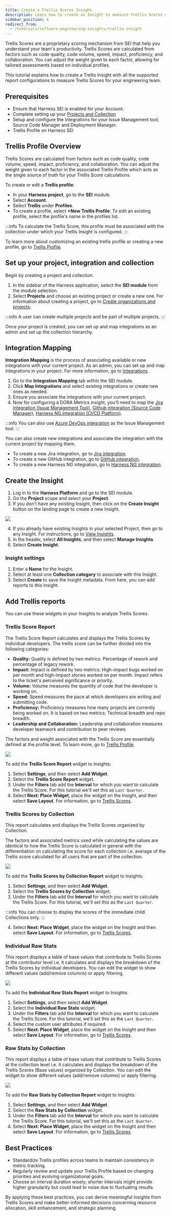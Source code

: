 ```yaml
---
title: Create a Trellis Scores Insight
description: Learn how to create an Insight to measure Trellis Scores on Harness SEI.
sidebar_position: 4
redirect_from:
  - /tutorials/software-engineering-insights/trellis-insight
---
```


Trellis Scores are a proprietary scoring mechanism from SEI that help you understand your team's productivity. Trellis Scores are calculated from factors such as code quality, code volume, speed, impact, proficiency, and collaboration. You can adjust the weight given to each factor, allowing for tailored assessments based on individual profiles.

This tutorial explains how to create a Trellis Insight with all the supported report configurations to measure Trellis Scores for your engineering team.

## Prerequisites

* Ensure that Harness SEI is enabled for your Account.
* Complete setting up your [Projects and Collection](/docs/software-engineering-insights/get-started/sei-onboarding-guide)
* Setup and configure the Integrations for your Issue Management tool, Source Code Manager and Deployment Manager.
* Trellis Profile on Harness SEI

## Trellis Profile Overview

Trellis Scores are calculated from factors such as code quality, code volume, speed, impact, proficiency, and collaboration. You can adjust the weight given to each factor in the associated Trellis Profile which acts as the single source of truth for your Trellis Score calculations.

To create or edit a **Trellis profile**:

* In your **Harness project**, go to the **SEI** module.
* Select **Account**.
* Select **Trellis** under **Profiles**.
* To create a profile, select **+New Trellis Profile**. To edit an existing profile, select the profile's name in the profiles list.

:::info
To calculate the Trellis Score, this profile must be associated with the collection under which your Trellis Insight is configured.
:::

To learn more about customizing an existing trellis profile or creating a new profile, go to [Trellis Profile](/docs/software-engineering-insights/sei-profiles/trellis-profile).

## Set up your project, integration and collection

Begin by creating a project and collection.

1. In the sidebar of the Harness application, select the **SEI module** from the module selection.
2. Select **Projects** and choose an existing project or create a new one. For information about creating a project, go to [Create organizations and projects](/docs/platform/organizations-and-projects/projects-and-organizations).

:::info
A user can create multiple projects and be part of multiple projects.
:::

Once your project is created, you can set up and map integrations as an admin and set up the collection hierarchy.

## Integration Mapping

**Integration Mapping** is the process of associating available or new integrations with your current project. As an admin, you can set up and map integrations in your project. For more information, go to [Integrations](/docs/software-engineering-insights/sei-integrations/sei-integrations-overview).

1. Go to the **Integration Mapping** tab within the SEI module.
2. Click **Map Integrations** and select existing integrations or create new ones as needed.
3. Ensure you associate the integrations with your current project.
4. Now for configuring a DORA Metrics insight, you'll need to map the [Jira integration (Issue Management Tool)](/docs/software-engineering-insights/sei-integrations/automated-integrations/sei-integration-jira), [Github integration (Source Code Manager)](/docs/software-engineering-insights/sei-integrations/automated-integrations/sei-integration-github), [Harness NG integration (CI/CD Platform)](/docs/software-engineering-insights/sei-integrations/automated-integrations/sei-integration-harnessng).

:::info
You can also use [Azure DevOps integration](/docs/software-engineering-insights/sei-integrations/automated-integrations/sei-integration-azure-devops) as the Issue Management tool.
:::

You can also create new integrations and associate the integration with the current project by mapping them.

* To create a new Jira integration, go to [Jira integration](/docs/software-engineering-insights/sei-integrations/automated-integrations/sei-integration-jira).
* To create a new GitHub integration, go to [GitHub integration](/docs/software-engineering-insights/sei-integrations/automated-integrations/sei-integration-github).
* To create a new Harness NG integration, go to [Harness NG integration](/docs/software-engineering-insights/sei-integrations/automated-integrations/sei-integration-harnessng).

## Create the Insight

1. Log in to the **Harness Platform** and go to the SEI module.
2. Go the **Project** scope and select your **Project**.
3. If you don't have any existing Insight, then click on the **Create Insight** button on the landing page to create a new Insight.

![](./static/create-insight.png)

4. If you already have existing Insights in your selected Project, then go to any Insight. For instructions, go to [View Insights](#view-insights).
5. In the header, select **All Insights**, and then select **Manage Insights**.
6. Select **Create Insight**.

### Insight settings

1. Enter a **Name** for the Insight.
2. Select at least one **Collection category** to associate with this Insight.
3. Select **Create** to save the Insight metadata. From here, you can add reports to this Insight.

## Add Trellis reports

You can use these widgets in your Insights to analyze Trellis Scores.

### Trellis Score Report

The Trellis Score Report calculates and displays the Trellis Scores by individual developers. The trellis score can be further divided into the following categories:

* **Quality:** Quality is defined by two metrics: Percentage of rework and percentage of legacy rework.
* **Impact:** Impact is defined by two metrics: High-impact bugs worked on per month and high-impact stories worked on per month. Impact refers to the ticket's perceived significance or priority.
* **Volume:** Volume measures the quantity of code that the developer is working on.
* **Speed:** Speed measures the pace at which developers are writing and submitting code.
* **Proficiency:** Proficiency measures how many projects are currently being worked on. It is based on two metrics: Technical breadth and repo breadth.
* **Leadership and Collaboration:** Leadership and collaboration measures developer teamwork and contribution to peer reviews.

The factors and weight associated with the Trellis Score are essentially defined at the profile level. To learn more, go to [Trellis Profile](/docs/software-engineering-insights/sei-profiles/trellis-profile).

![](./static/trellis-score-report.png)

To add the **Trellis Score Report** widget to Insights:

1. Select **Settings**, and then select **Add Widget**.
2. Select the **Trellis Score Report** widget.
3. Under the **Filters** tab add the **Interval** for which you want to calculate the Trellis Score. For this tutorial we'll set this as `Last Quarter`.
4. Select **Next: Place Widget**, place the widget on the Insight, and then select **Save Layout**. For information, go to [Trellis Scores](/docs/software-engineering-insights/sei-metrics-and-reports/trellis-score).

### Trellis Scores by Collection

This report calculates and displays the Trellis Scores organized by Collection.

The factors and associated metrics used while calculating the values are identical to how the Trellis Score is calculated in general with the differentiation on calculating the score for each collection i.e. average of the Trellis score calculated for all users that are part of the collection.

![](./static/trellis-score-by-collection.png)

To add the **Trellis Scores by Collection Report** widget to Insights:

1. Select **Settings**, and then select **Add Widget**.
2. Select the **Trellis Scores by Collection** widget.
3. Under the **Filters** tab add the **Interval** for which you want to calculate the Trellis Score. For this tutorial, we'll set this as the `Last Quarter`.

:::info
You can choose to display the scores of the immediate child Collections only.
:::

4. Select **Next: Place Widget**, place the widget on the Insight and then select **Save Layout**. For information, go to [Trellis Scores](/docs/software-engineering-insights/sei-metrics-and-reports/trellis-score).

### Individual Raw Stats

This report displays a table of base values that contribute to Trellis Scores at the contributor level i.e. it calculates and displays the breakdown of the Trellis Scores by individual developers. You can edit the widget to show different values (add/remove columns) or apply filtering.

![](./static/individual-raw-stats.png)

To add the **Individual Raw Stats Report** widget to Insights:

1. Select **Settings**, and then select **Add Widget**.
2. Select the **Individual Raw Stats** widget.
3. Under the **Filters** tab add the **Interval** for which you want to calculate the Trellis Score. For this tutorial, we'll set this as the `Last Quarter`.
4. Select the custom user attributes if required.
5. Select **Next: Place Widget**, place the widget on the Insight and then select **Save Layout**. For information, go to [Trellis Scores](/docs/software-engineering-insights/sei-metrics-and-reports/trellis-score).

### Raw Stats by Collection

This report displays a table of base values that contribute to Trellis Scores at the collection level i.e. it calculates and displays the breakdown of the Trellis Scores (Base values) organized by Collection. You can edit the widget to show different values (add/remove columns) or apply filtering.

![](./static/raw-stats-by-collection.png)

To add the **Raw Stats by Collection Report** widget to Insights:

1. Select **Settings**, and then select **Add Widget**.
2. Select the **Raw Stats by Collection** widget.
3. Under the **Filters** tab add the **Interval** for which you want to calculate the Trellis Score. For this tutorial, we'll set this as the `Last Quarter`.
4. Select **Next: Place Widget**, place the widget on the Insight and then select **Save Layout**. For information, go to [Trellis Scores](/docs/software-engineering-insights/sei-metrics-and-reports/trellis-score).

## Best Practices

* Standardize Trellis profiles across teams to maintain consistency in metric tracking.
* Regularly review and update your Trellis Profile based on changing priorities and evolving organizational goals.
* Choose an interval duration wisely; shorter intervals might provide higher granularity but could lead to noise due to fluctuating results.

By applying these best practices, you can derive meaningful insights from Trellis Scores and make better-informed decisions concerning resource allocation, skill enhancement, and strategic planning.
